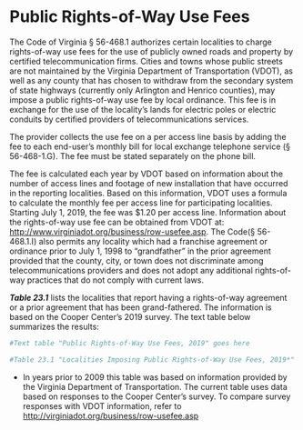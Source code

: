 # Public Rights-of-Way Use Fees

The Code of Virginia § 56-468.1 authorizes certain localities to charge rights-of-way use fees for the use of publicly owned roads  and  property  by  certified  telecommunication firms. Cities and towns whose public streets are not maintained by the Virginia Department of Transportation (VDOT), as well as any county that has chosen to withdraw from the secondary system of state highways (currently only Arlington and Henrico counties), may impose a public rights-of-way use fee by local ordinance. This fee is in exchange for the use of the locality’s lands for electric poles or electric conduits by certified providers of telecommunications services. 

The provider collects the use fee on a per access line basis by adding the fee to each end-user’s monthly bill for local exchange telephone service (§ 56-468-1.G). The fee must be stated separately on the phone bill.

The fee is calculated each year by VDOT based on information  about  the  number  of  access  lines  and  footage  of  new  installation that have occurred in the reporting localities. Based on  this  information,  VDOT  uses  a  formula  to  calculate  the  monthly fee per access line for participating localities. Starting July  1,  2019,  the  fee  was  $1.20  per  access  line.  Information  about the rights-of-way use fee can be obtained from VDOT at: http://www.virginiadot.org/business/row-usefee.asp. The Code(§ 56-468.1.I) also permits any locality which had a franchise agreement or ordinance prior to July 1, 1998 to “grandfather” in the prior agreement provided that the county, city, or town does not discriminate among telecommunications providers and does not adopt any additional rights-of-way practices that do not comply with current laws.

***Table 23.1*** lists the localities that report having a rights-of-way agreement or a prior agreement that has been grand-fathered. The information is based on the Cooper Center’s 2019 survey. The text table below summarizes the results:   


```r
#Text table "Public Rights-of-Way Use Fees, 2019" goes here

#Table 23.1 "Localities Imposing Public Rights-of-Way Use Fees, 2019*" goes here
```



* In years prior to 2009 this table was based on information provided by the Virginia Department of Transportation. The current table uses data based on responses to the Cooper Center’s survey. To compare survey responses with VDOT information, refer to http://virginiadot.org/business/row-usefee.asp
